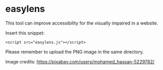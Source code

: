 # easylens

This tool can improve accessibility for the visually impaired in a website.

Insert this snippet:

```
<script src="easylens.js"></script>
```

Please remember to upload the PNG image in the same directory.

Image credits: https://pixabay.com/users/mohamed_hassan-5229782/
